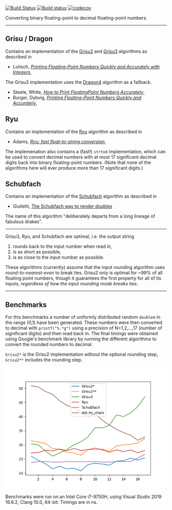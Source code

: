 [![Build Status](https://travis-ci.org/abolz/Drachennest.svg?branch=master)](https://travis-ci.org/abolz/Drachennest)
[![Build status](https://ci.appveyor.com/api/projects/status/py96h02xct0ycdqs?svg=true)](https://ci.appveyor.com/project/abolz/drachennest)
[![codecov](https://codecov.io/gh/abolz/Drachennest/branch/master/graph/badge.svg)](https://codecov.io/gh/abolz/Drachennest)

Converting binary floating-point to decimal floating-point numbers.

---

Grisu / Dragon
--------------------------------------------------------------------------------

Contains an implementation of the [Grisu2](https://github.com/abolz/Drachennest/blob/master/src/grisu2.h)
and [Grisu3](https://github.com/abolz/Drachennest/blob/master/src/grisu3.h) algorithms as described in

* Loitsch, [_Printing Floating-Point Numbers Quickly and Accurately with Integers_](https://dl.acm.org/citation.cfm?id=1806623),

The Grisu3 implementation uses the [Dragon4](https://github.com/abolz/Drachennest/blob/master/src/dragon4.h)
algorithm as a fallback.

* Steele, White, [_How to Print FloatingPoint Numbers Accurately_](https://dl.acm.org/citation.cfm?id=93559),
* Burger, Dybvig, [_Printing Floating-Point Numbers Quickly and Accurately_](https://dl.acm.org/citation.cfm?id=231397),

Ryu
--------------------------------------------------------------------------------

Contains an implementation of the [Ryu](https://github.com/abolz/Drachennest/blob/master/src/ryu_64.cc)
algorithm as described in

* Adams, [_Ryu: fast float-to-string conversion_](https://dl.acm.org/citation.cfm?id=3192369),

The implemenation also contains a (fast!) `strtod` implementation, which can be
used to convert decimal numbers with at most 17 significant decimal digits back
into binary floating-point numbers. (Note that none of the algorithms here will
ever produce more than 17 significant digits.)

Schubfach
--------------------------------------------------------------------------------

Contains an implementation of the [Schubfach](https://github.com/abolz/Drachennest/blob/master/src/schubfach_64.cc)
algorithm as described in

* Giulietti, [The Schubfach way to render doubles](https://drive.google.com/open?id=1luHhyQF9zKlM8yJ1nebU0OgVYhfC6CBN)

The name of this algorithm "deliberately departs from a long lineage of fabulous drakes".

---

Grisu3, Ryu, and Schubfach are optimal, i.e. the output string
1. rounds back to the input number when read in,
2. is as short as possible,
3. is as close to the input number as possible.

These algorithms (currently) assume that the input rounding algorithm uses
_round-to-nearest-even_ to break ties. Grisu2 only is optimal for ~99% of all
floating point numbers, though it guarantees the first property for all of its
inputs, _regardless of how the input rounding mode breaks ties_.

---

Benchmarks
--------------------------------------------------------------------------------

For this benchmarks a number of uniformly distributed random `double`s in the
range (0,1) have been generated. These numbers were then converted to decimal
with `printf("%.*g")` using a precision of N=1,2,...,17 (number of significant
digits) and then read back in. The final timings were obtained using Google's
benchmark library by running the different algorithms to convert the rounded
numbers to decimal.

`Grisu2*` is the Grisu2 implementation without the optional rounding step,
`Grisu2**` includes the rounding step.

![Benchmark](/resources/bench.png)

Benchmarks were run on an Intel Core i7-9750H, using Visual Studio 2019 16.6.2, Clang 10.0, 64-bit. Timings are in ns.
